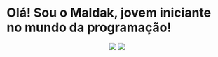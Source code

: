 # Olá! Sou o Maldak, jovem iniciante no mundo da programação!


<div align="center">
<img src="https://github-readme-stats.vercel.app/api?username=Maldaak&show_icons=true&theme=dracula&border_radius=20">
<img src="https://github-readme-stats.vercel.app/api/top-langs/?username=Maldaak&layout=compact&theme=dracula&border_radius=20">
</div>
